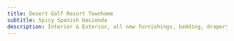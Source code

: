 ```yaml
---
title: Desert Golf Resort Townhome
subtitle: Spicy Spanish Hacienda 
description: Interior & Exterior, all new furnishings, bedding, drapery, lighting, furniture
---
```

